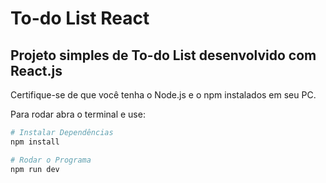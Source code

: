# To-do List React

## Projeto simples de To-do List desenvolvido com React.js

Certifique-se de que você tenha o Node.js e o npm instalados em seu PC.

Para rodar abra o terminal e use:

```bash
# Instalar Dependências
npm install

# Rodar o Programa
npm run dev
